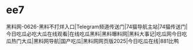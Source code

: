 # ee7
黑料网-0626-黑料不打烊入口|Telegram频道传送门|74猫导航主站|74猫传送门|今日吃瓜必吃大瓜在线观看|在线吃瓜黑料|黑料曝料网|黑料大事记|吃瓜网今日吃瓜热门大瓜|黑料网导航|国产吃瓜|黑料网网页版2025|今日吃瓜在线|881比鸭
